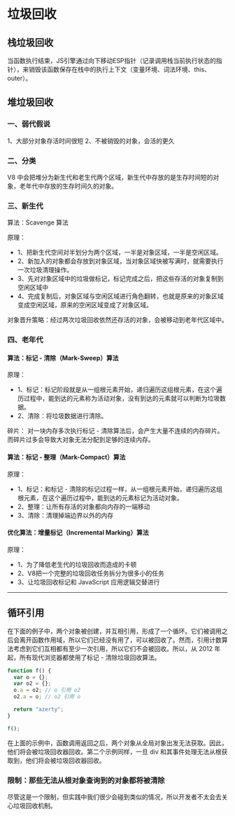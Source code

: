 # 垃圾回收

## 栈垃圾回收
当函数执行结束，JS引擎通过向下移动ESP指针（记录调用栈当前执行状态的指针），来销毁该函数保存在栈中的执行上下文（变量环境、词法环境、this、outer）。

## 堆垃圾回收
### 一、弱代假说
1、大部分对象存活时间很短
2、不被销毁的对象，会活的更久

### 二、分类
V8 中会把堆分为新生代和老生代两个区域，新生代中存放的是生存时间短的对象，老年代中存放的生存时间久的对象。

### 三、新生代
算法：Scavenge 算法

原理：
- 1、把新生代空间对半划分为两个区域，一半是对象区域，一半是空闲区域。
- 2、新加入的对象都会存放到对象区域，当对象区域快被写满时，就需要执行一次垃圾清理操作。
- 3、先对对象区域中的垃圾做标记，标记完成之后，把这些存活的对象复制到空闲区域中
- 4、完成复制后，对象区域与空闲区域进行角色翻转，也就是原来的对象区域变成空闲区域，原来的空闲区域变成了对象区域。

对象晋升策略：经过两次垃圾回收依然还存活的对象，会被移动到老年代区域中。

### 四、老年代
#### 算法：标记 - 清除（Mark-Sweep）算法

原理：
- 1、标记：标记阶段就是从一组根元素开始，递归遍历这组根元素，在这个遍历过程中，能到达的元素称为活动对象，没有到达的元素就可以判断为垃圾数据。
- 2、清除：将垃圾数据进行清除。

碎片：
对一块内存多次执行标记 - 清除算法后，会产生大量不连续的内存碎片。而碎片过多会导致大对象无法分配到足够的连续内存。

#### 算法：标记 - 整理（Mark-Compact）算法

原理：
- 1、标记：和标记 - 清除的标记过程一样，从一组根元素开始，递归遍历这组根元素，在这个遍历过程中，能到达的元素标记为活动对象。
- 2、整理：让所有存活的对象都向内存的一端移动
- 3、清除：清理掉端边界以外的内存

#### 优化算法：增量标记（Incremental Marking）算法

原理：
- 1、为了降低老生代的垃圾回收而造成的卡顿
- 2、V8把一个完整的垃圾回收任务拆分为很多小的任务
- 3、让垃圾回收标记和 JavaScript 应用逻辑交替进行

---

## 循环引用
在下面的例子中，两个对象被创建，并互相引用，形成了一个循环。它们被调用之后会离开函数作用域，所以它们已经没有用了，可以被回收了。然而，引用计数算法考虑到它们互相都有至少一次引用，所以它们不会被回收。所以，从 2012 年起，所有现代浏览器都使用了标记 - 清除垃圾回收算法。

```js
function f() {
  var o = {};
  var o2 = {};
  o.a = o2; // o 引用 o2
  o2.a = o; // o2 引用 o

  return "azerty";
}

f();
```
在上面的示例中，函数调用返回之后，两个对象从全局对象出发无法获取。因此，他们将会被垃圾回收器回收。第二个示例同样，一旦 div 和其事件处理无法从根获取到，他们将会被垃圾回收器回收。

### 限制：那些无法从根对象查询到的对象都将被清除
尽管这是一个限制，但实践中我们很少会碰到类似的情况，所以开发者不太会去关心垃圾回收机制。